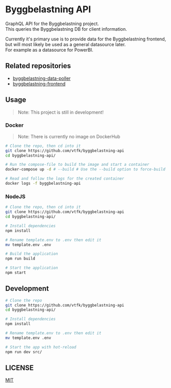 # Byggbelastning API
GraphQL API for the Byggbelastning project.  
This queries the Byggbelastning DB for client information.

Currently it's primary use is to provide data for the Byggbelastning frontend, but will most likely be used as a general datasource later.  
For example as a datasource for PowerBI.

## Related repositories
- [byggbelastning-data-poller](https://github.com/vtfk/byggbelastning-data-poller)
- [byggbelastning-frontend](https://github.com/vtfk/byggbelastning-frontend)

## Usage
> Note: This project is still in development!
### Docker
> Note: There is currently no image on DockerHub
```sh
# Clone the repo, then cd into it
git clone https://github.com/vtfk/byggbelastning-api
cd byggbelastning-api/

# Run the compose-file to build the image and start a container
docker-compose up -d # --build # Use the --build option to force-build on new version

# Read and follow the logs for the created container
docker logs -f byggbelastning-api
```

### NodeJS
```sh
# Clone the repo, then cd into it
git clone https://github.com/vtfk/byggbelastning-api
cd byggbelastning-api/

# Install dependencies
npm install

# Rename template.env to .env then edit it
mv template.env .env

# Build the application
npm run build

# Start the application
npm start
```

## Development
```sh
# Clone the repo
git clone https://github.com/vtfk/byggbelastning-api
cd byggbelastning-api/

# Install dependencies
npm install

# Rename template.env to .env then edit it
mv template.env .env

# Start the app with hot-reload
npm run dev src/
```

## LICENSE
[MIT](LICENSE)